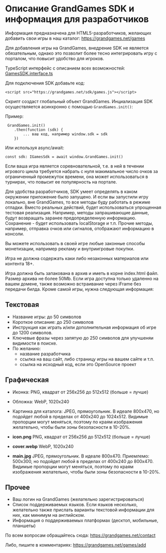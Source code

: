 # Описание GrandGames SDK и информация для разработчиков

Информация предназначена для HTML5-разработчиков, желающих добавить свои игры в наш каталог: https://grandgames.net/games

Для добавления игры на GrandGames, внедрение SDK не является обязательным,
однако это позволит более тесно интегрировать игру с порталом, что повысит удобство для игроков.

TypeScript интерфейс с описанием всех возможностей: [GamesSDK.interface.ts](/ru/GamesSdk.interface.ts)

Для подключения SDK добавьте код:

`<script src="https://grandgames.net/sdk/games.js"></script>`

Скрипт создаст глобальный объект GrandGames. Инциализация SDK осуществляется асинхронно с помощью `GrandGames.init()`:

Пример:

```
 GrandGames.init()
    .then(function (sdk) {
        ... ваш код, например window.sdk = sdk
    })
```

Или используя async/await:

```
const sdk: IGamesSdk = await window.GrandGames.init()
```

Если ваша игра является соревновательной, т.е. в ней в течении игрового цикла требуется набрать с нуля макимальное число очков за ограниченный промежуток времени, она может использоваться в турнирах, что повысит ее популярность на портале.

Для удобства разработчиков, SDK умеет определять в каком окружении приложение было запущено. И если вы запустили игру локально, вне GrandGames, то все методы буду работать в режиме отладки. Вместо реальных действий, будет использоваться упрощенная тестовая реализация. Например, методы запрашивающие данные, будут возвращать заранее предопределенную информацию. Сохранение - будет использовать localStorage и т.п. Прочие методы, например, отправка очков или сигналов, отображают информацию в консоли.

Вы можете использовать в своей игре любые законные способы монетизации, например рекламу и внутриигровые покупки.

Игра не должна содержать каки либо незаконных материалов или контента 18+.

Игра должна быть запакована в архив и иметь в корне index.html файл. Размер архива не более 50Mb. Если игра доступна только удаленно на вашем домене, также возможно встраивание через iFrame без передачи билда. Кроме самой игры, нужна следующая информация:

## Текстовая

- Название игры: до 50 символов
- Короткое описание: до 250 символов
- Инструкция как играть и/или дополнительная информация об игре до 1200 символов.
- Ключевые фразы через запятую до 250 символов для улучшеняи видимости в поиске.
- По желанию:
  - название разработчика
  - ссылка на ваш сайт, либо страницу игры на вашем сайте и т.п.
  - ссылка на исходный код, если это OpenSource проект

## Графическая

- Иконка: PNG, квадрат от 256x256 до 512x512 (больше = лучше)
- Обложка: WebP, 1020x240
- Картинка для каталога: JPEG, прямоугольник. В идеале 800x470, но подойдет любой в пределах от 400x240 до 1024x512. Видимые пропорции могут меняться, поэтому по краям изображения желательно, чтобы были зоны безопасности в 10-20%.

- **icon.png** PNG, квадрат от 256x256 до 512x512 (больше = лучше)
- **cover.webp** WebP, 1020x240
- **main.jpg** JPEG, прямоугольник. В идеале 800x470. Приемлемо: 500x300, но подойдет любой в пределах от 400x240 до 800x470. Видимые пропорции могут меняться, поэтому по краям изображения желательно, чтобы были зоны безопасности в 10-20%.

## Прочее

- Ваш логин на GrandGames (желательно зарегистрироваться)
- Список поддерживаемых языков. Если языков несколько, желательно также прислать варианты текстовой информации для них, как минимум на английском.
- Информация о поддерживаемых платформах (десктоп, мобильные, планшеты)

По всем вопросам обращайтесь сюда: https://grandgames.net/contact

Либо, пишите в комментариях: https://grandgames.net/games/add
